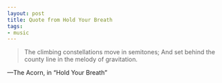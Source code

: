 ```yaml
---
layout: post
title: Quote from Hold Your Breath
tags:
- music
---
```

>The climbing constellations move in semitones;
>And set behind the county line in the melody of gravitation.

&mdash;The Acorn, in “Hold Your Breath”
